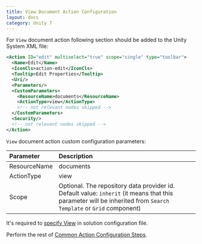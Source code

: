 ```yaml
---
title: View Document Action Configuration
layout: docs
category: Unity 7
---
```

For `View` document action following section should be added to the Unity System XML file:

```xml
<Action ID="edit" multiselect="true" scope="single" type="toolbar">
  <Name>Edit</Name>
  <IconCls>action-edit</IconCls>
  <Tooltip>Edit Properties</Tooltip>
  <Uri/>
  <Parameters/>
  <CustomParameters>
    <ResourceName>documents</ResourceName>
    <ActionType>view</ActionType>
    <!-- not relevant nodes skipped -->
  </CustomParameters>
  <Security/>
  <!-- not relevant nodes skipped -->
</Action>
```

`View` document action custom configuration parameters:

| Parameter   | Description |
|:------------|:------------|
|ResourceName | documents   |
|ActionType   | view        |
|Scope        | Optional. The repository data provider id. Default value: `inherit` (it means that this parameter will be inherited from `Search Template` or `Grid` component) |

It's required to [specify View](../tags-list/views-tag.md) in solution configuration file.

Perform the rest of [Common Action Configuration Steps](../actions.md#common-actions-configuration-steps). 
